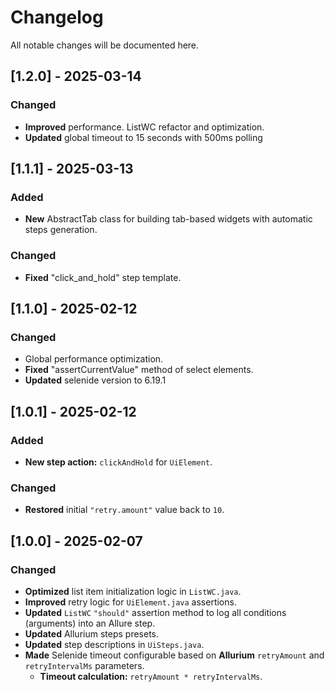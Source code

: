 # Changelog
All notable changes will be documented here.

## [1.2.0] - 2025-03-14
### Changed
- **Improved** performance. ListWC refactor and optimization.
- **Updated** global timeout to 15 seconds with 500ms polling

## [1.1.1] - 2025-03-13
### Added
- **New** AbstractTab class for building tab-based widgets with automatic steps generation.

### Changed
- **Fixed** "click_and_hold" step template.

## [1.1.0] - 2025-02-12

### Changed
- Global performance optimization.
- **Fixed** "assertCurrentValue" method of select elements.
- **Updated** selenide version to 6.19.1

## [1.0.1] - 2025-02-12

### Added
- **New step action:** `clickAndHold` for `UiElement`.

### Changed
- **Restored** initial `"retry.amount"` value back to `10`.

## [1.0.0] - 2025-02-07

### Changed
- **Optimized** list item initialization logic in `ListWC.java`.
- **Improved** retry logic for `UiElement.java` assertions.
- **Updated** `ListWC` `"should"` assertion method to log all conditions (arguments) into an Allure step.
- **Updated** Allurium steps presets.
- **Updated** step descriptions in `UiSteps.java`.
- **Made** Selenide timeout configurable based on **Allurium** `retryAmount` and `retryIntervalMs` parameters.
  - **Timeout calculation:** `retryAmount * retryIntervalMs`.

